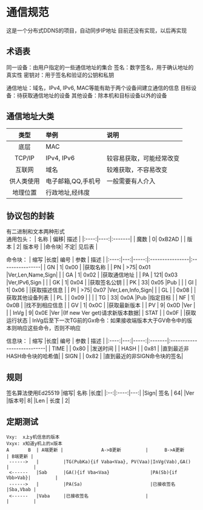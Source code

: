 # 通信规范
这是一个分布式DDNS的项目，自动同步IP地址
目前还没有实现，以后再实现

## 术语表
同一设备：由用户指定的一些通信地址的集合
签名：数字签名，用于确认地址的真实性
密钥对：用于签名和验证的公钥和私钥

通信地址：域名，IPv4, IPv6, MAC等能有助于两个设备间建立通信的信息
目标设备：待获取通信地址的设备
其他设备：除本机和目标设备以外的设备

## 通信地址大类
|  类型    |  举例         |         说明        |
|:-------:|:--------------|:-------------------|
|  底层    |MAC            |                    |
|  TCP/IP |IPv4, IPv6     |较容易获取，可能经常改变 |
|  互联网  |域名            |较难获取，不容易改变    |
| 供人类使用|电子邮箱,QQ,手机号|一般需要有人介入       |
| 地理位置 |行政地址,经纬度    |                   |

## 协议包的封装
有二进制和文本两种形式  
通用包头：
| 名称 | 偏移|  描述  |
|:----:|----:|:-------|
| 魔数 |    0| 0xB2AD |
| 版本 |    2| 版本号 |
|命令块| 不定| 见后表 |

命令块：
| 缩写 |长度| 编号 |       参数      | 描述            |
|:----:|---:|-----:|:----------------|:----------------|
|  GN  |   1| 0x00 |                 |获取名称         |
|  PN  | >75| 0x01 |Ver,Len,Name,Sign|                 |
|  GA  |   1| 0x02 |                 |获取通信地址     |
|  PA  | 121| 0x03 |Ver,IPv6,Sign    |                 |
|  GK  |   1| 0x04 |                 |获取签名公钥     |
|  PK  |  33| 0x05 |Pub              |                 |
|  GI  |   1| 0x06 |                 |获取描述信息     |
|  PI  | >75| 0x07 |Ver,Len,Info,Sign|                 |
|  GL  |    | 0x08 |                 |获取其他设备列表 |
|  PL  |    | 0x09 |                 |                 |
|  TG  |  33| 0x0A |Pub              |指定目标         |
|  NF  |   1| 0x0B |                 |找不到相应信息   |
|  GV  |   1| 0x0C |                 |获取最新版本     |
|  PV  |   9| 0x0D |Ver              |                 |
| InVg |   9| 0x0E |Ver              |(If new Ver get)请求新版本数据|
| STAT |    | 0x0F |                 |获取运行状态     |
InVg后至下一次TG前的Gx命令：如果接收端版本大于GV命令中的版本则响应这些命令，否则不响应

信息块：
| 缩写 |长度| 编号 |  参数  | 描述                       |
|:----:|---:|-----:|:-------|:---------------------------|
| TIME |    | 0x80 |        |发送时间                    |
| HASH |    | 0x81 |        |直到最近非HASH命令块的哈希值|
| SIGN |    | 0x82 |        |直到最近的非SIGN命令块的签名|


## 规则
签名算法使用Ed25519
|缩写| 名称 |长度|
|:--:|:----:|---:|
|Sign| 签名 |  64|
|Ver |版本号|   8|
|Len | 长度 |   2|

## 定期测试
```
Vxy:  x上y机信息的版本
Vxyx: x知道y机上的x版本
A       B  | A端更新 |              A->B更新         |      B->A更新    | B端更新 |
 ------>   |         |TG(PubKa){if Vaba<Vaa}, PV(Vaa)|InVg(Vab),GA()    |         |
 <------   |Sab      |GA(){if Vba<Vaa}               |PA(Sb){if Vbb>Vab}|         |
 ------>   |         |PA(Sa)                         |已接收签名        |Sba,Vbab |
 <------   |Vaba     |已接收签名                     |                  |         |
```
